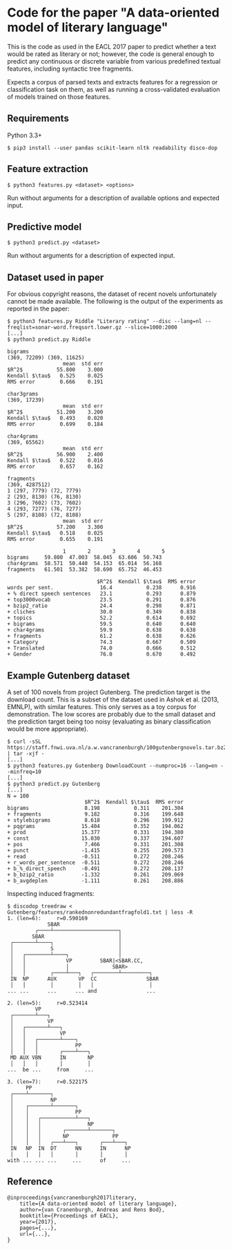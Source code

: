 Code for the paper "A data-oriented model of literary language"
===============================================================

This is the code as used in the EACL 2017 paper to predict whether a text would
be rated as literary or not; however, the code is general enough to predict any
continuous or discrete variable from various predefined textual features, including
syntactic tree fragments.

Expects a corpus of parsed texts and extracts features for a regression or
classification task on them, as well as running a cross-validated evaluation
of models trained on those features.

Requirements
------------

Python 3.3+

    $ pip3 install --user pandas scikit-learn nltk readability disco-dop

Feature extraction
------------------

    $ python3 features.py <dataset> <options>

Run without arguments for a description of available options and expected input.

Predictive model
----------------

    $ python3 predict.py <dataset>

Run without arguments for a description of expected input.

Dataset used in paper
---------------------
For obvious copyright reasons, the dataset of recent novels unfortunately
cannot be made available. The following is the output of the experiments as
reported in the paper:

    $ python3 features.py Riddle "Literary rating" --disc --lang=nl --freqlist=sonar-word.freqsort.lower.gz --slice=1000:2000
    [...]
    $ python3 predict.py Riddle

    bigrams
    (369, 72209) (369, 11625)
                      mean  std err
    $R^2$           55.800    3.000
    Kendall $\tau$   0.525    0.025
    RMS error        0.666    0.191

    char3grams
    (369, 17239)
                      mean  std err
    $R^2$           51.200    3.200
    Kendall $\tau$   0.493    0.020
    RMS error        0.699    0.184

    char4grams
    (369, 65562)
                      mean  std err
    $R^2$           56.900    2.400
    Kendall $\tau$   0.522    0.016
    RMS error        0.657    0.162

    fragments
    (369, 4287512)
    1 (297, 7779) (72, 7779)
    2 (293, 8130) (76, 8130)
    3 (296, 7602) (73, 7602)
    4 (293, 7277) (76, 7277)
    5 (297, 8108) (72, 8108)
                      mean  std err
    $R^2$           57.200    3.300
    Kendall $\tau$   0.518    0.025
    RMS error        0.655    0.191

                      1       2       3       4       5
    bigrams     59.800  47.003  58.045  63.606  50.743
    char4grams  58.571  50.440  54.153  65.014  56.168
    fragments   61.501  53.382  58.690  65.752  46.453

                                 $R^2$  Kendall $\tau$  RMS error
    words per sent.               16.4           0.238      0.916
    + % direct speech sentences   23.1           0.293      0.879
    + top3000vocab                23.5           0.291      0.876
    + bzip2_ratio                 24.4           0.298      0.871
    + cliches                     30.0           0.349      0.838
    + topics                      52.2           0.614      0.692
    + bigrams                     59.5           0.640      0.640
    + char4grams                  59.9           0.638      0.638
    + fragments                   61.2           0.638      0.626
    + Category                    74.3           0.667      0.509
    + Translated                  74.0           0.666      0.512
    + Gender                      76.0           0.670      0.492


Example Gutenberg dataset
-------------------------
A set of 100 novels from project Gutenberg. The prediction target is the download count.
This is a subset of the dataset used in Ashok et al. (2013, EMNLP), with similar features.
This only serves as a toy corpus for demonstration. The low scores are probably
due to the small dataset and the prediction target being too noisy (evaluating as
binary classification would be more appropriate).

    $ curl -sSL https://staff.fnwi.uva.nl/a.w.vancranenburgh/100gutenbergnovels.tar.bz2 | tar -xjf -
    [...]
    $ python3 features.py Gutenberg DownloadCount --numproc=16 --lang=en --minfreq=10
    [...]
    $ python3 predict.py Gutenberg
    [...]
    N = 100
                             $R^2$  Kendall $\tau$  RMS error
    bigrams                  8.198           0.311    201.304
    + fragments              9.182           0.316    199.648
    + stylebigrams           8.618           0.296    199.912
    + pqgrams               15.404           0.352    194.062
    + prod                  15.377           0.331    194.380
    + const                 15.030           0.337    194.607
    + pos                    7.466           0.331    201.308
    + punct                 -1.415           0.255    209.573
    + read                  -0.511           0.272    208.246
    + r_words_per_sentence  -0.511           0.272    208.246
    + b_%_direct_speech     -0.491           0.272    208.137
    + b_bzip2_ratio         -1.332           0.261    209.069
    + b_avgdeplen           -1.111           0.261    208.886


Inspecting induced fragments:

    $ discodop treedraw < Gutenberg/features/rankednonredundantfragfold1.txt | less -R
    1. (len=6):     r=0.590169
                 SBAR
             ┌────┴─────────────────────┐
            SBAR                        │
     ┌───────┴────┐                     │
     │            S                     │
     │   ┌────────┴────┐                │
     │   │             VP         SBAR|<SBAR.CC,
     │   │             │              SBAR>
     │   │        ┌────┴───┐   ┌────────┴─────────┐
     IN  NP      AUX       VP  CC                SBAR
     │   │        │        │   │                  │
    ... ...      ...      ... and                ...

    2. (len=5):     r=0.523414
             VP
     ┌───────┴───┐
     │           VP
     │   ┌───────┴───┐
     │   │           VP
     │   │   ┌───────┴────┐
     │   │   │            PP
     │   │   │       ┌────┴───┐
     MD AUX VBN      IN       NP
     │   │   │       │        │
    ...  be ...     from     ...

    3. (len=7):     r=0.522175
          PP
     ┌────┴───────┐
     │            NP
     │    ┌───────┴───────┐
     │    │               PP
     │    │   ┌───────────┴───┐
     │    │   │               NP
     │    │   │       ┌───────┴───────┐
     │    │   │       NP              PP
     │    │   │   ┌───┴───┐       ┌───┴───┐
     IN   NP  IN  DT      NN      IN      NP
     │    │   │   │       │       │       │
    with ... ... ...     ...      of     ...


Reference
---------

    @inproceedings{vancranenburgh2017literary,
        title={A data-oriented model of literary language},
        author={van Cranenburgh, Andreas and Rens Bod},
        booktitle={Proceedings of EACL},
        year={2017},
        pages={...},
        url={...},
    }

